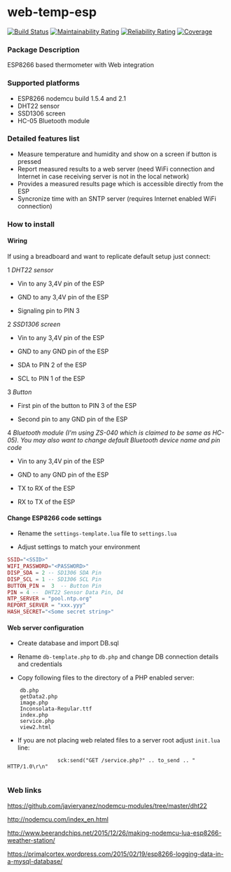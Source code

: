 # web-temp-esp

[![Build Status](https://travis-ci.com/eromser/web-temp-esp.svg?branch=master)](https://travis-ci.com/eromser/web-temp-esp)
[![Maintainability Rating](https://sonarcloud.io/api/project_badges/measure?project=eromser_web-temp-esp&metric=sqale_rating)](https://sonarcloud.io/dashboard?id=eromser_web-temp-esp)
[![Reliability Rating](https://sonarcloud.io/api/project_badges/measure?project=eromser_web-temp-esp&metric=reliability_rating)](https://sonarcloud.io/dashboard?id=eromser_web-temp-esp)
[![Coverage](https://sonarcloud.io/api/project_badges/measure?project=eromser_web-temp-esp&metric=coverage)](https://sonarcloud.io/dashboard?id=eromser_web-temp-esp)


### Package Description

ESP8266 based thermometer with Web integration

### Supported platforms
- ESP8266 nodemcu build 1.5.4 and 2.1
- DHT22 sensor
- SSD1306 screen
- HC-05 Bluetooth module

### Detailed features list
- Measure temperature and humidity and show on a screen if button is pressed
- Report measured results to a web server (need WiFi connection and Internet in case receiving server is not in the local network)
- Provides a measured results page which is accessible directly from the ESP
- Syncronize time with an SNTP server (requires Internet enabled WiFi connection) 

### How to install

#### Wiring

If using a breadboard and want to replicate default setup just connect:

1 <i>DHT22 sensor</i>
 
  - Vin to any 3,4V pin of the ESP
  
  - GND to any 3,4V pin of the ESP
  
  - Signaling pin to PIN 3
	
2 <i>SSD1306 screen</i>
 
  - Vin to any 3,4V pin of the ESP
  
  - GND to any GND pin of the ESP
  
  - SDA to PIN 2 of the ESP
  
  - SCL to PIN 1 of the ESP

3 <i>Button</i>
 
  - First pin of the button to PIN 3 of the ESP
  
  - Second pin to any GND pin of the ESP
	
4 <i>Bluetooth module (I'm using ZS-040 which is claimed to be same as HC-05). You may also want to change default Bluetooth device name and pin code</i>

  - Vin to any 3,4V pin of the ESP
  
  - GND to any GND pin of the ESP
  
  - TX to RX of the ESP
  
  - RX to TX of the ESP

#### Change ESP8266 code settings

- Rename the `settings-template.lua` file to `settings.lua` 

- Adjust settings to match your environment 

```lua
SSID="<SSID>"
WIFI_PASSWORD="<PASSWORD>"
DISP_SDA = 2 -- SD1306 SDA Pin
DISP_SCL = 1 -- SD1306 SCL Pin
BUTTON_PIN =  3  -- Button Pin
PIN = 4 --  DHT22 Sensor Data Pin, D4
NTP_SERVER = "pool.ntp.org"
REPORT_SERVER = "xxx.yyy"
HASH_SECRET="<Some secret string>"
```

#### Web server configuration

- Create database and import DB.sql

- Rename `db-template.php` to `db.php` and change DB connection details and credentials  

- Copy following files to the directory of a PHP enabled server:

``` 
	db.php
	getData2.php
	image.php
	Inconsolata-Regular.ttf
	index.php
	service.php
	view2.html
```

- If you are not placing web related files to a server root adjust `init.lua` line:

```
                sck:send("GET /service.php?" .. to_send .. " HTTP/1.0\r\n"
                
```

### Web links

https://github.com/javieryanez/nodemcu-modules/tree/master/dht22

http://nodemcu.com/index_en.html

http://www.beerandchips.net/2015/12/26/making-nodemcu-lua-esp8266-weather-station/

https://primalcortex.wordpress.com/2015/02/19/esp8266-logging-data-in-a-mysql-database/
